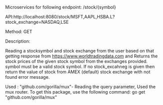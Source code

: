 Microservices for following endpoint:
/stock/{symbol}

API:http://localhost:8080/stock/MSFT,AAPL,HSBA.L?stock_exchange=NASDAQ,LSE

Method: GET

Description:

Reading a stocksymbol and  stock exchange from the user based on that getting response from  https://www.worldtradingdata.com
and Returns the stock prices of the given stock symbol from the exchanges provided.
symbol must be a valid stock symbol. 
If no stock_excahneg  is given then return the value of stock from AMEX (default) stock
exchange with not found error message.

Used :
"github.com/gorilla/mux"- Reading the query parameter, Used the mux router.
To get this package, use the following command: go get "github.com/gorilla/mux"



